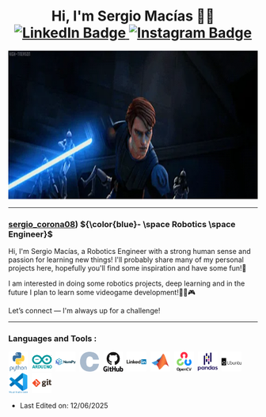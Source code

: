 <div id="badges">
  <h1 align="center">
    Hi, I'm Sergio Macías 🌌🔫
    <br>
  <a href="[(https://www.linkedin.com/in/sergioamaciascorona/)]">
    <img src="https://img.shields.io/badge/LinkedIn-blue?style=for-the-badge&logo=linkedin&logoColor=white" alt="LinkedIn Badge"/>
  </a>
  <a href="[(https://www.instagram.com/sergio_corona88?igsh=MWM4anFmYmYzOWNvdA%3D%3D&utm_source=qr)]">
    <img src="https://img.shields.io/badge/Instagram-purple?style=for-the-badge&logo=instagram&logoColor=white" alt="Instagram Badge"/>
  </a>
    </h1>
</div>

<div align="center">
  <img src="./main-qimg-9f5ede91712741f9c47b8558aa4e9765.webp" width="600" height="300"/>
</div>

---
### [sergio_corona08](https://www.instagram.com/sergio_corona88?igsh=MWM4anFmYmYzOWNvdA%3D%3D&utm_source=qr)) ${\color{blue}- \space Robotics \space Engineer}$  

Hi, I'm Sergio Macías, a Robotics Engineer with a strong human sense and passion for learning new things! I'll probably share many of my personal projects here, hopefully you'll find some inspiration and have some fun!🚀

I am interested in doing some robotics projects, deep learning and in the future I plan to learn some videogame development!🦾🧠🎮

Let’s connect — I'm always up for a challenge!  


---

### Languages and Tools :
<div>
  <img src="https://github.com/devicons/devicon/blob/master/icons/python/python-original-wordmark.svg" title="Python" alt="Python" width="40" height="40"/>&nbsp;
  <img src="https://github.com/devicons/devicon/blob/master/icons/arduino/arduino-original-wordmark.svg" title="Arduino" alt="Arduino" width="40" height="40"/>&nbsp;
  <img src="https://github.com/devicons/devicon/blob/master/icons/numpy/numpy-original-wordmark.svg" title="Numpy" alt="Numpy" width="40" height="40"/>&nbsp;
  <img src="https://github.com/devicons/devicon/blob/master/icons/c/c-original.svg" title="C" alt="C" width="40" height="40"/>&nbsp;
  <img src="https://github.com/devicons/devicon/blob/master/icons/github/github-original-wordmark.svg" title="Github" alt="Github" width="40" height="40"/>&nbsp;
  <img src="https://github.com/devicons/devicon/blob/master/icons/linkedin/linkedin-original-wordmark.svg" title="LinkedIn" alt="LinkedIn" width="40" height="40"/>&nbsp;
  <img src="https://github.com/devicons/devicon/blob/master/icons/matlab/matlab-original.svg" title="Matlab" alt="Matlab" width="40" height="40"/>&nbsp;
  <img src="https://github.com/devicons/devicon/blob/master/icons/opencv/opencv-original-wordmark.svg" title="OPenCV" alt="OPenCv" width="40" height="40"/>&nbsp;
  <img src="https://github.com/devicons/devicon/blob/master/icons/pandas/pandas-original-wordmark.svg" title="Pandas" alt="Pandas" width="40" height="40"/>&nbsp;
  <img src="https://github.com/devicons/devicon/blob/master/icons/ubuntu/ubuntu-plain-wordmark.svg" title="Ubuntu" alt="Ubuntu" width="40" height="40"/>&nbsp;
  <img src="https://github.com/devicons/devicon/blob/master/icons/vscode/vscode-original-wordmark.svg" title="VS" alt="VS" width="40" height="40"/>&nbsp;
  <img src="https://github.com/devicons/devicon/blob/master/icons/git/git-original-wordmark.svg" title="Git" **alt="Git" width="40" height="40"/>
</div>

  - Last Edited on: 12/06/2025
